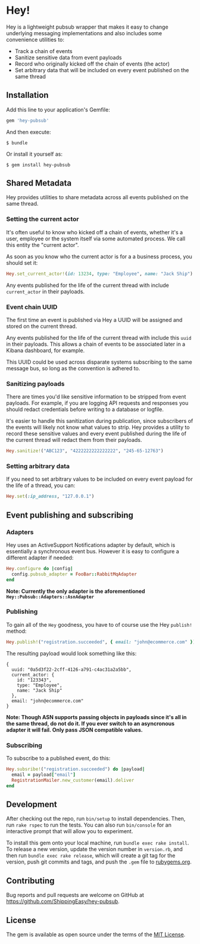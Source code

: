 # Hey!

Hey is a lightweight pubsub wrapper that makes it easy to change underlying messaging implementations and also includes
some convenience utilities to:

* Track a chain of events
* Sanitize sensitive data from event payloads
* Record who originally kicked off the chain of events (the actor)
* Set arbitrary data that will be included on every event published on the same thread

## Installation

Add this line to your application's Gemfile:

```ruby
gem 'hey-pubsub'
```

And then execute:

    $ bundle

Or install it yourself as:

    $ gem install hey-pubsub

## Shared Metadata

Hey provides utilities to share metadata across all events published on the same thread.

### Setting the current actor

It's often useful to know who kicked off a chain of events, whether it's a user, employee or the system itself via
some automated process. We call this entity the "current actor".

As soon as you know who the current actor is for a a business process, you should set it:

```ruby
Hey.set_current_actor!(id: 13234, type: "Employee", name: "Jack Ship")
```

Any events published for the life of the current thread with include `current_actor` in their payloads.

### Event chain UUID

The first time an event is published via Hey a UUID will be assigned and stored on the current thread.

Any events published for the life of the current thread with include this `uuid` in their payloads. This allows a
chain of events to be associated later in a Kibana dashboard, for example.

This UUID could be used across disparate systems subscribing to the same message bus, so long as the convention is
adhered to.

### Sanitizing payloads

There are times you'd like sensitive information to be stripped from event payloads. For example, if you are logging API
requests and responses you should redact credentials before writing to a database or logfile.

It's easier to handle this sanitization during publication, since subscribers of the events will likely not know what
values to strip. Hey provides a utility to record these sensitive values and every event published during the life of
the current thread will redact them from their payloads.

```ruby
Hey.sanitize!("ABC123", "4222222222222222", "245-65-12763")
```

### Setting arbitrary data

If you need to set arbitrary values to be included on every event payload for the life of a thread, you can:

```ruby
Hey.set(:ip_address, "127.0.0.1")
```
## Event publishing and subscribing

### Adapters

Hey uses an ActiveSupport Notifications adapter by default, which is essentially a synchronous event bus. However it is
easy to configure a different adapter if needed:

```ruby
Hey.configure do |config|
  config.pubsub_adapter = FooBar::RabbitMqAdapter
end
```

__Note: Currently the only adapter is the aforementioned `Hey::Pubsub::Adapters::AsnAdapter`__

### Publishing

To gain all of the `Hey` goodness, you have to of course use the Hey `publish!` method:

```ruby
Hey.publish!("registration.succeeded", { email: "john@ecommerce.com" })
```

The resulting payload would look something like this:

```
{
  uuid: "0a5d3f22-2cff-4126-a791-c4ac31a2a5bb",
  current_actor: {
    id: "123343",
    type: "Employee",
    name: "Jack Ship"
  },
  email: "john@ecommerce.com"
}
```

__Note: Though ASN supports passing objects in payloads since it's all in the same thread, do not do it. If you ever
switch to an asyncronous adapter it will fail. Only pass JSON compatible values.__

### Subscribing

To subscribe to a published event, do this:

```ruby
Hey.subsribe!("registration.succeeded") do |payload|
  email = payload["email"]
  RegistrationMailer.new_customer(email).deliver
end
```

## Development

After checking out the repo, run `bin/setup` to install dependencies. Then, run `rake rspec` to run the tests. You can also run `bin/console` for an interactive prompt that will allow you to experiment.

To install this gem onto your local machine, run `bundle exec rake install`. To release a new version, update the version number in `version.rb`, and then run `bundle exec rake release`, which will create a git tag for the version, push git commits and tags, and push the `.gem` file to [rubygems.org](https://rubygems.org).

## Contributing

Bug reports and pull requests are welcome on GitHub at https://github.com/ShippingEasy/hey-pubsub.


## License

The gem is available as open source under the terms of the [MIT License](http://opensource.org/licenses/MIT).
